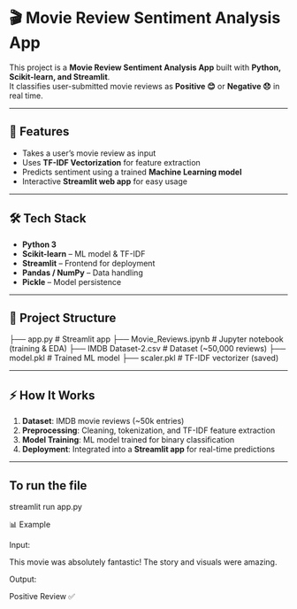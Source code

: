 # 🎬 Movie Review Sentiment Analysis App

This project is a **Movie Review Sentiment Analysis App** built with **Python, Scikit-learn, and Streamlit**.  
It classifies user-submitted movie reviews as **Positive 😊** or **Negative 😞** in real time.

---

## 🚀 Features
- Takes a user’s movie review as input
- Uses **TF-IDF Vectorization** for feature extraction
- Predicts sentiment using a trained **Machine Learning model**
- Interactive **Streamlit web app** for easy usage

---

## 🛠 Tech Stack
- **Python 3**
- **Scikit-learn** – ML model & TF-IDF
- **Streamlit** – Frontend for deployment
- **Pandas / NumPy** – Data handling
- **Pickle** – Model persistence

---

## 📂 Project Structure

├── app.py # Streamlit app
├── Movie_Reviews.ipynb # Jupyter notebook (training & EDA)
├── IMDB Dataset-2.csv # Dataset (~50,000 reviews)
├── model.pkl # Trained ML model
├── scaler.pkl # TF-IDF vectorizer (saved)

---

## ⚡ How It Works
1. **Dataset**: IMDB movie reviews (~50k entries)
2. **Preprocessing**: Cleaning, tokenization, and TF-IDF feature extraction
3. **Model Training**: ML model trained for binary classification
4. **Deployment**: Integrated into a **Streamlit app** for real-time predictions

---

## To run the file

streamlit run app.py

📊 Example

Input:

This movie was absolutely fantastic! The story and visuals were amazing.

Output:

Positive Review ✅
